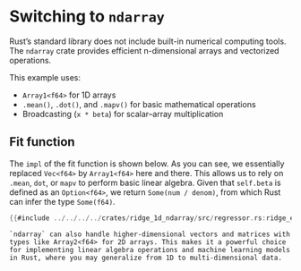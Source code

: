 # Switching to `ndarray`

Rust’s standard library does not include built-in numerical computing tools. The `ndarray` crate provides efficient n-dimensional arrays and vectorized operations.

This example uses:

- `Array1<f64>` for 1D arrays
- `.mean()`, `.dot()`, and `.mapv()` for basic mathematical operations
- Broadcasting (`x * beta`) for scalar–array multiplication

## Fit function

The `impl` of the fit function is shown below. As you can see, we essentially replaced `Vec<f64>` by `Array1<f64>` here and there. This allows us to rely on `.mean`, `dot`, or `mapv` to perform basic linear algebra. Given that `self.beta` is defined as an `Option<f64>`, we return `Some(num / denom)`, from which Rust can infer the type `Some(f64)`.


```rust
{{#include ../../../../crates/ridge_1d_ndarray/src/regressor.rs:ridge_estimator_impl_new_fit}}
```

```admonish
`ndarray` can also handle higher-dimensional vectors and matrices with types like Array2<f64> for 2D arrays. This makes it a powerful choice for implementing linear algebra operations and machine learning models in Rust, where you may generalize from 1D to multi-dimensional data.
```